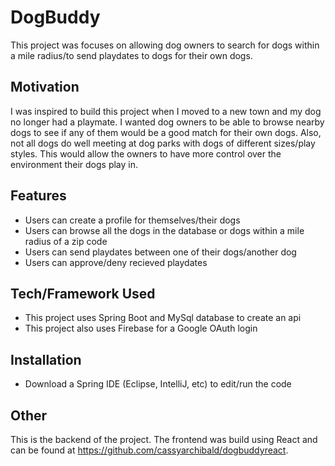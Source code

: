 # DogBuddy 
This project was focuses on allowing dog owners to search for dogs within a mile radius/to send playdates to dogs for their own dogs. 

## Motivation 
I was inspired to build this project when I moved to a new town and my dog no longer had a playmate. I wanted dog owners to be able to browse nearby dogs to see if any of them would be a good match for their own dogs. Also, not all dogs do well meeting at dog parks with dogs of different sizes/play styles. This would allow the owners to have more control over the environment their dogs play in.

## Features 
 - Users can create a profile for themselves/their dogs 
 - Users can browse all the dogs in the database or dogs within a mile radius of a zip code 
 - Users can send playdates between one of their dogs/another dog 
 - Users can approve/deny recieved playdates 
 
 ## Tech/Framework Used 
 - This project uses Spring Boot and MySql database to create an api 
 - This project also uses Firebase for a Google OAuth login 
 
 ## Installation 
 - Download a Spring IDE (Eclipse, IntelliJ, etc) to edit/run the code 
 
 ## Other 
 This is the backend of the project. The frontend was build using React and can be found at https://github.com/cassyarchibald/dogbuddyreact. 
 
